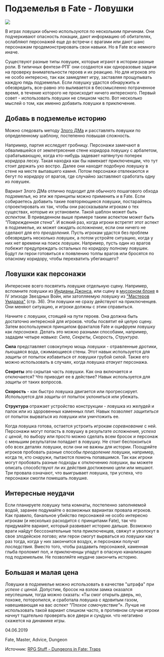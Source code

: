 # Подземелья в Fate - Ловушки

![](archive/img/articles/Fate_Dungeons-Traps.jpg)

В играх ловушки обычно используются по нескольким причинам. Они подчеркивают опасность локации, дают информацию об обитателях, ослабляют персонажей еще до встречи с врагами или дают шанс персонажам продемонстрировать свои навыки. Но в Fate все немного иначе.

Существуют разные типы ловушек, которые играют в истории разные роли. В типичных фентези-РПГ они создаются как одноразовые задачи на проверку внимательности героев и их реакцию. Но для игроков это не особо интересно, так как замедляет игру, заставляя прощупывать каждую пядь подземелья. Если ловушку удастся обнаружить и обезвредить, все-равно это выливается в бессмысленно потраченное время, в течение которого не происходит ничего интересного. Первый совет - использовать ловушки не слишком часто. Вот несколько мыслей о том, как именно добавить ловушки в приключение.

## Добавь в подземелье историю

Можно следовать методу [Злого ДМа](https://theangrygm.com/traps-suck/) и расставлять ловушки по определенному шаблону, постепенно повышая сложность. 

Например, партия исследует гробницу. Персонажи замечают в обвалившейся от землетрясения стене коридора ловушку с арбалетом, срабатывающую, когда кто-нибудь задевает натянутую поперек коридора леску. Такая находка как бы намекает приключенцам, что тут стоит держать ухо востро. Далее они находят подобную ловушку в стене на месте выпавшего камня. Потом персонажи отвлекаются и бегут по коридору от врагов, где случайно заставляют сработать одну из ловушек.

Вариант Злого ДМа отлично подходит для обычного пошагового обхода подземелья, но эти же принципы можно применить и в Fate. Если собираетесь добавить такие повторяющиеся ловушки, постарайтесь спроектировать их так, чтобы они рассказывали игрокам о тех существах, которые их установили. Такой шаблон может быть _аспектом_. В приведенном выше примере таким аспектом может быть _"Поврежденная стена"_. И всякий раз, когда игроки встретят этот аспект в подземелье, их может ожидать _осложнение_, если они ничего не сделают для его _преодоления_.  Пусть игрокам удастся без проблем обезвредить несколько ловушек, а потом устройте ситуацию, когда у них нет времени на поиск ловушек. Например, пусть один из врагов побежит предупреждать остальных по коридору полному ловушек. Будут ли герои готовиться к появлению толпы врагов или бросятся по опасному коридору, чтобы перехватить убегающего? 

## Ловушки как персонажи

Интереснее всего посвятить ловушке отдельную сцену. Например, вспомните ловушки из [Индианы Джонса](https://www.youtube.com/watch?v=Pr-8AP0To4k), или сцену в [мусорном блоке]( https://www.youtube.com/watch?v=7U3Oti2L8S4&spfreload=10) в IV эпизоде Звездных Войн, или затопляемую ловушку из ["Мастеров Умдаара"]( https://www.drivethrurpg.com/product/155458/Masters-of-Umdaar-o-A-World-of-Adventure-for-Fate-Core) (стр. 36). Эти ловушки не сразу действуют на приключенцев. Они меняют ситуацию, и игроки должны с этим справиться.

Начните с ловушки, стоящей на пути героев. Она должна быть достаточно интересной для игроков. чтобы посвятит ей целую сцену.  Затем воспользуемся принципом фракталов Fate и оцифруем ловушку как _персонажа_. Делать это можно разными способами, например, зададим четыре _навыка_: _Сила_, _Секреты_, _Скорость_, _Структура_.

__Сила__ представляет совокупную мощь ловушки - отравленные дротики, льющаяся вода, сжимающиеся стены. Этот навык используется для _защиты_ от попыток избавиться от ловушки грубой силой. Также его можно использовать в случаях, когда ловушка _атакует_ персонажа.

__Секреты__ это скрытая часть ловушки. Как она включается и отключается? Что приводит ее в действие? Навык используется для _защиты_ от таких вопросов.

__Скорость__ - как быстро ловушка двигается или прогрессирует. Используется для _защиты_ от попыток уклониться или убежать.

__Структура__ отражает устройство конструкции - ловушка из желудей и палок или из здоровенных каменных плит. Навык позволяет _защититься_ от попыток вырваться из ловушки или уничтожить ее.


Когда ловушка готова, остается устроить игрокам _соревнование_ с ней. Персонажи могут попасть в ловушку в результате _осложнения_, _успеха с ценой_, по выбору или просто можно сделать всем бросок и персонаж с меньшим результатом попадает в ловушку.  Не стоит беспокоиться обо всех деталях ловушки, если они не важны для истории. Поощряйте игроков пробовать разные способы _преодоление_ ловушки, например, когда те, кто снаружи, пытаются помочь попавшимся. Так как игроки могут пробовать разные подходы к отключению ловушки, вы можете описать способствуют ли их действия достижению цели или мешают. Три провала означают, что выигрывает ловушка, три успеха, что персонажи смогли помешать ловушке. 

## Интересные неудачи

Если планируете ловушку типа комнаты, постепенно заполняемой водой, заранее подумайте о возможных вариантах провала игроков. Как правило, банальное убийство персонажей не особо интересно игрокам (и несколько расходится с принципами Fate), так что придумайте вариант, который развивает историю дальше. Возможно враги найдут бессознательные тела приключенцев, свяжут и уволокут в свое злодейское логово; или герои смогут вырваться из ловушки как раз тогда, когда у них закончится воздух, и персонажи получат _последствия_. Вместо того, чтобы раздавить персонажей, каменная глыба проломит пол, и приключенцы упадут в опасную канализацию под подземельем. Не позволяйте неудаче закончить историю.

## Большая и малая цена

Ловушки в подземелье можно использовать в качестве "штрафа" при _успехе с ценой_. Допустим, бросок на взлом замка оказался неуспешным, тогда можно сказать: «Ты смог открыть дверь, но, похоже, поторопился, и сработала ловушка с ядовитым газом, навешивающая на вас _аспект_ _"Плохое самочувствие"_». Лучше не использовать такой вариант слишком часто, в противном случае игроки начнут тщательно проверять все двери и сундуки. что негативно скажется на динамике игры. 


<p class='date noRedString'>04.06.2019</p>
<p class='hashtags'>Fate, Master, Advice, Dungeon</p>
<p class='noRedString'>Источник: <a href='https://rpg.nathanhare.net/2016/10/28/dungeons-fate-traps'>RPG Stuff - Dungeons in Fate: Traps</a></p>

